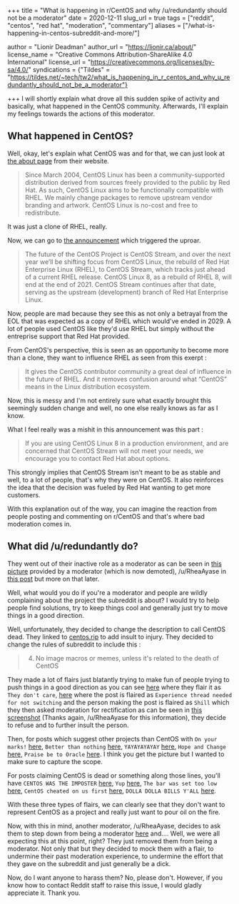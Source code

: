 +++
title = "What is happening in r/CentOS and why /u/redundantly should not be a moderator"
date = 2020-12-11
slug_url = true
tags = ["reddit", "centos", "red hat", "moderation", "commentary"]
aliases = ["/what-is-happening-in-centos-subreddit-and-more/"]

author = "Lionir Deadman"
author_url = "https://lionir.ca/about/"
license_name = "Creative Commons Attribution-ShareAlike 4.0 International"
license_url = "https://creativecommons.org/licenses/by-sa/4.0/"
syndications = {"Tildes" = "https://tildes.net/~tech/tw2/what_is_happening_in_r_centos_and_why_u_redundantly_should_not_be_a_moderator"}

+++
I will shortly explain what drove all this sudden spike of activity and basically, what happened in the CentOS community. Afterwards, I'll explain my feelings towards the actions of this moderator.
<!--more-->

## What happened in CentOS?

Well, okay, let's explain what CentOS was and for that, we can just look at [the about page](https://centos.org/about/) from their website.

> Since March 2004, CentOS Linux has been a community-supported distribution derived from sources freely provided to the public by Red Hat. As such, CentOS Linux aims to be functionally compatible with RHEL. We mainly change packages to remove upstream vendor branding and artwork. CentOS Linux is no-cost and free to redistribute.

It was just a clone of RHEL, really. 

Now, we can go to [the announcement](https://blog.centos.org/2020/12/future-is-centos-stream/) which triggered the uproar.

> The future of the CentOS Project is CentOS Stream, and over the next year we’ll be shifting focus from CentOS Linux, the rebuild of Red Hat Enterprise Linux (RHEL), to CentOS Stream, which tracks just ahead of a current RHEL release. CentOS Linux 8, as a rebuild of RHEL 8, will end at the end of 2021. CentOS Stream continues after that date, serving as the upstream (development) branch of Red Hat Enterprise Linux.

Now, people are mad because they see this as not only a betrayal from the EOL that was expected as a copy of RHEL which would've ended in 2029. A lot of people used CentOS like they'd use RHEL but simply without the entreprise support that Red Hat provided.

From CentOS's perspective, this is seen as an opportunity to become more than a clone, they want to influence RHEL as seen from this exerpt :

> It gives the CentOS contributor community a great deal of influence in the future of RHEL. And it removes confusion around what “CentOS” means in the Linux distribution ecosystem.

Now, this is messy and I'm not entirely sure what exactly brought this seemingly sudden change and well, no one else really knows as far as I know.

What I feel really was a mishit in this announcement was this part :

> If you are using CentOS Linux 8 in a production environment, and are concerned that CentOS Stream will not meet your needs, we encourage you to contact Red Hat about options.

This strongly implies that CentOS Stream isn't meant to be as stable and well, to a lot of people, that's why they were on CentOS. It also reinforces the idea that the decision was fueled by Red Hat wanting to get more customers.

With this explanation out of the way, you can imagine the reaction from people posting and commenting on r/CentOS and that's where bad moderation comes in.

## What did /u/redundantly do?

They went out of their inactive role as a moderator as can be seen in [this picture](https://imgur.com/DyUttAR) provided by a moderator (which is now demoted), /u/RheaAyase in [this post](https://www.reddit.com/r/CentOS/comments/kaq0qu/an_open_letter_from_one_moderator_to_another/) but more on that later.

Well, what would you do if you're a moderator and people are wildly complaining about the project the subreddit is about? I would try to help people find solutions,
try to keep things cool and generally just try to move things in a good direction. 

Well, unfortunately, they decided to change the description to call CentOS dead. They linked to [centos.rip](https://centos.rip/) to add insult to injury. They decided to change the rules of subreddit to include this :

> 4. No image macros or memes, unless it's related to the death of CentOS

They made a lot of flairs just blatantly trying to make fun of people trying to push things in a good direction as you can see [here](https://www.reddit.com/r/CentOS/comments/kako6g/save_centos_from_redhat_you_can_sign_to_show/) where they flair it as `They don't care`, [here](https://www.reddit.com/r/CentOS/comments/kallmj/experience_with_centos_stream_sharing_thread/) where the post is flaired as `Experience thread needed for not switching` and the person making the post is flaired as `Shill` which they then asked moderation for rectification as can be seen in [this screenshot](https://imgur.com/mxTrzII) (Thanks again, /u/RheaAyase for this information), they decide to refuse and to further insult the person.

Then, for posts which suggest other projects than CentOS with `On your marks!` [here](https://www.reddit.com/r/CentOS/comments/kahj26/rocky_linux_is_go_centos_founders_new_project/), `Better than nothing` [here](https://www.reddit.com/r/CentOS/comments/kau0f0/is_oracle_linux_a_good_centos_replacement/), `YAYAYAYAYAY` [here](https://www.reddit.com/r/CentOS/comments/kafdes/communitydriven_rhel_fork_by_cloudlinux_announced/), `Hope and Change` [here](https://www.reddit.com/r/CentOS/comments/k9ya42/i_really_hope_rocky_becomes_a_great_replacement/), `Praise be to Oracle` [here](https://www.reddit.com/r/CentOS/comments/k9xkn1/any_real_world_experience_with_oracle_linux/). I think you get the picture but I wanted to make sure to capture the scope.

For posts claiming CentOS is dead or something along those lines, you'll have `CENTOS WAS THE IMPOSTER` [here](https://www.reddit.com/r/CentOS/comments/kadtmj/what_it_feels_like/), `Yup` [here](https://www.reddit.com/r/CentOS/comments/kamdix/centos_8_dead_thanks_to_redhat_corporate_greed/), `The bar was set too low` [here](https://www.reddit.com/r/CentOS/comments/kamdix/centos_8_dead_thanks_to_redhat_corporate_greed/), `CentOS cheated on us first` [here](https://www.reddit.com/r/CentOS/comments/kabjy5/centos_commands_cheat_sheet/), `DOLLA DOLLA BILLS Y'ALL` [here](https://www.reddit.com/r/CentOS/comments/ka2lrt/be_on_the_lookout_for_unintended_consequences_of/).

With these three types of flairs, we can clearly see that they don't want to represent CentOS as a project and really just want to pour oil on the fire.

Now, with this in mind, another moderator, /u/RheaAyase, decides to ask them to step down from being a moderator [here](https://old.reddit.com/r/CentOS/comments/kaq0qu/an_open_letter_from_one_moderator_to_another/) and.... Well, we were all expecting this at this point, right? They just removed them from being a moderator. Not only that but they decided to mock them with a flair, to undermine their past moderation experience, to undermine the effort that they gave on the subreddit and just generally be a dick.

Now, do I want anyone to harass them? No, please don't. However, if you know how to contact Reddit staff to raise this issue, I would gladly appreciate it. Thank you.
